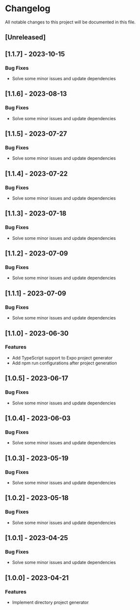 # Changelog

All notable changes to this project will be documented in this file.

## [Unreleased]
## [1.1.7] - 2023-10-15

### Bug Fixes

- Solve some minor issues and update dependencies

## [1.1.6] - 2023-08-13

### Bug Fixes

- Solve some minor issues and update dependencies

## [1.1.5] - 2023-07-27

### Bug Fixes

- Solve some minor issues and update dependencies

## [1.1.4] - 2023-07-22

### Bug Fixes

- Solve some minor issues and update dependencies

## [1.1.3] - 2023-07-18

### Bug Fixes

- Solve some minor issues and update dependencies

## [1.1.2] - 2023-07-09

### Bug Fixes

- Solve some minor issues and update dependencies

## [1.1.1] - 2023-07-09

### Bug Fixes

- Solve some minor issues and update dependencies

## [1.1.0] - 2023-06-30

### Features

- Add TypeScript support to Expo project generator
- Add npm run configurations after project generation

## [1.0.5] - 2023-06-17

### Bug Fixes

- Solve some minor issues and update dependencies

## [1.0.4] - 2023-06-03

### Bug Fixes

- Solve some minor issues and update dependencies

## [1.0.3] - 2023-05-19

### Bug Fixes

- Solve some minor issues and update dependencies

## [1.0.2] - 2023-05-18

### Bug Fixes

- Solve some minor issues and update dependencies

## [1.0.1] - 2023-04-25

### Bug Fixes

- Solve some minor issues and update dependencies

## [1.0.0] - 2023-04-21

### Features

- Implement directory project generator

<!-- generated by git-cliff -->
